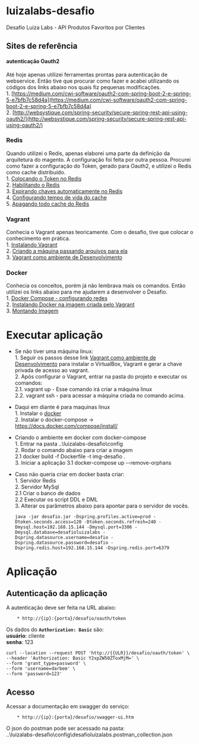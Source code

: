 # luizalabs-desafio
Desafio Luiza Labs - API Produtos Favoritos por Clientes  

## Sites de referência 

#### autenticação Oauth2
Até hoje apenas utilizei ferramentas prontas para autenticação de webservice. Então tive que procurar como fazer e acabei utilizando os códigos dos links abaixo nos quais fiz pequenas modificações.  
	1. [https://medium.com/cwi-software/oauth2-com-spring-boot-2-e-spring-5-e7bfb7c58d4a](https://medium.com/cwi-software/oauth2-com-spring-boot-2-e-spring-5-e7bfb7c58d4a)  
	2. [http://websystique.com/spring-security/secure-spring-rest-api-using-oauth2/](http://websystique.com/spring-security/secure-spring-rest-api-using-oauth2/)  

### Redis
Quando utilizei o Redis, apenas elaborei uma parte da definição da arquitetura do magento. A configuração foi feita por outra pessoa. Procurei como fazer a configuração do Token, gerado para Oauth2, e utilizei o Redis como cache distribuído.  
	1. [Colocando o Token no Redis](https://medium.com/@erangadulshan.14/replace-inmemory-token-store-with-a-persistent-one-in-spring-boot-oauth2-c00a4c35f90f)  
	2. [Habilitando o Redis](https://www.rimon.xyz/2019/04/redis-as-token-store-spring-boot-oauth2/)  
	3. [Expirando chaves automaticamente no Redis](https://medium.com/@prog.tiago/expirando-chaves-automaticamente-no-redis-726d038560b2)  
	4. [Configurando tempo de vida do cache](https://cursos.alura.com.br/forum/topico-invalidar-o-cache-por-tempo-e-nao-por-cacheevict-91914)  
	5. [Apagando todo cache do Redis](https://dev.to/sr2ds/apagando-o-cache-do-redis-37b7)  

### Vagrant
Conhecia o Vagrant apenas teoricamente. Com o desafio, tive que colocar o conhecimento em prática.  
	1. [Instalando Vagrant](https://www.vagrantup.com/)  
	2. [Criando a máquina passando arquivos para ela](https://www.vagrantup.com/docs/provisioning/file.html)  
	3. [Vagrant como ambiente de Desenvolvimento](https://nandovieira.com.br/usando-o-vagrant-como-ambiente-de-desenvolvimento-no-windows)  

### Docker
Conhecia os conceitos, porém já não lembrava mais os comandos. Então utilizei os links abaixo para me ajudarem a desenvolver o Desafio.  
	1. [Docker Compose - configurando redes](https://docs.docker.com/compose/networking/)  
	2. [Instalando Docker na imagem criada pelo Vagrant](https://docs.docker.com/engine/install/debian/)  
	3. [Montando Imagem](https://dzone.com/articles/all-about-hibernate-manytomany-association)  

# Executar aplicação
- Se não tiver uma máquina linux:  
		1. Seguir os passos desse link [Vagrant como ambiente de Desenvolvimento](https://nandovieira.com.br/usando-o-vagrant-como-ambiente-de-desenvolvimento-no-windows) para instalar o VirtualBox, Vagrant e gerar a chave privada de acesso ao vagrant.  
		2. Após configurar o Vagrant, entrar na pasta do projeto e executar os comandos:  
			2.1. vagrant up - Esse comando irá criar a máquina linux  
			2.2. vagrant ssh - para acessar a máquina criada no comando acima.  
	
- Daqui em diante é para maquinas linux  
		1. Instalar o [docker](https://docs.docker.com/engine/install/debian/)  
		2. Instalar o docker-compose -> https://docs.docker.com/compose/install/  
	
- Criando o ambiente em docker com docker-compose  
		1. Entrar na pasta ..\luizalabs-desafio\config  
		2. Rodar o comando abaixo para criar a imagem  
			2.1 docker build -f Dockerfile -t img-desafio .  
		3. Iniciar a aplicação
			3.1 docker-compose up --remove-orphans  
	
- Caso não queria criar em docker basta criar:  
		1. Servidor Redis  
		2. Servidor MySql  
			2.1 Criar o banco de dados  
			2.2 Executar os script DDL e DML  
		3. Alterar os parâmetros abaixo para apontar para o servidor de vocês.  
	  
	`java -jar desafio.jar -Dspring.profiles.active=prod -Dtoken.seconds.access=120 -Dtoken.seconds.refresh=240 -Dmysql.host=192.168.15.144 -Dmysql.port=3306 -Dmysql.database=desafioluizalabs -Dspring.datasource.username=desafio -Dspring.datasource.password=desafio -Dspring.redis.host=192.168.15.144 -Dspring.redis.port=6379`
	  
# Aplicação

## Autenticação da aplicação

A autenticação deve ser feita na URL abaixo:  
		  
		* http://{ip}:{porta}/desafio/oauth/token  
	  
Os dados do **`Authorization: Basic`** são:  
		**usuário**: cliente  
		**senha**: 123  
	  
	curl --location --request POST 'http://{{ULR}}/desafio/oauth/token' \
	--header 'Authorization: Basic Y2xpZW50ZToxMjM=' \
	--form 'grant_type=password' \
	--form 'username=darbem' \
	--form 'password=123'

## Acesso 
Acessar a documentação em swagger do serviço:  

		* http://{ip}:{porta}/desafio/swagger-ui.htm
  
O json do postman pode ser acessado na pasta:  
		..\luizalabs-desafio\config\desafioluizalabs.postman_collection.json  